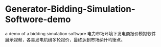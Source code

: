 # Generator-Bidding-Simulation-Softwore-demo
a demo of a bidding simulation software
电力市场环境下发电商报价模拟软件展示视频，各类发电机组多轮报价，最终达到市场纳什均衡点。
